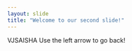 ```yaml
---
layout: slide
title: "Welcome to our second slide!"
---
```

VJSAISHA
Use the left arrow to go back!
